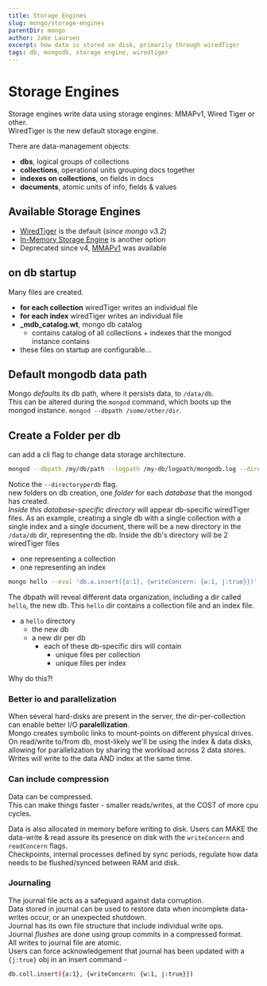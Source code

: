 ```yaml
---
title: Storage Engines
slug: mongo/storage-engines
parentDir: mongo
author: Jake Laursen
excerpt: how data is stored on disk, primarily through wiredTiger
tags: db, mongodb, storage engine, wiredtiger
---
```


# Storage Engines

Storage engines write data using storage engines: MMAPv1, Wired Tiger or other.  
WiredTiger is the new default storage engine.

There are data-management objects:

- **dbs**, logical groups of collections
- **collections**, operational units grouping docs together
- **indexes on collections**, on fields in docs
- **documents**, atomic units of info, fields & values

## Available Storage Engines

- [WiredTiger](https://docs.mongodb.com/manual/core/wiredtiger/) is the default (_since mongo v3.2_)
- [In-Memory Storage Engine](https://docs.mongodb.com/manual/core/inmemory/) is another option
- Deprecated since v4, [MMAPv1](https://docs.mongodb.com/v4.0/core/mmapv1/) was available

## on db startup

Many files are created.

- **for each collection** wiredTiger writes an individual file
- **for each index** wiredTiger writes an individual file
- **\_mdb_catalog.wt**, mongo db catalog
  - contains catalog of all collections + indexes that the mongod instance contains
- these files on startup are configurable...

## Default mongodb data path

Mongo _defaults_ its db path, where it persists data, to `/data/db`.  
This can be altered during the `mongod` command, which boots up the mongod instance.
`mongod --dbpath /some/other/dir`.

## Create a Folder per db

can add a cli flag to change data storage architecture.

```bash
mongod --dbpath /my/db/path --logpath /my-db/logpath/mongodb.log --directoryperdb
```

Notice the `--directoryperdb` flag.  
new folders on db creation, one _folder_ for each _database_ that the mongod has created.  
_Inside this database-specific directory_ will appear db-specific wiredTiger files. As an example, creating a single db with a single collection with a single index and a single document, there will be a new directory in the `/data/db` dir, representing the db. Inside the db's directory will be 2 wiredTiger files

- one representing a collection
- one representing an index

```bash
mongo hello --eval 'db.a.insert({a:1}, {writeConcern: {w:1, j:true}})'
```

The dbpath will reveal different data organization, including a dir called `hello`, the new db. This `hello` dir contains a collection file and an index file.

- a `hello` directory
  - the new db
  - a new dir per db
    - each of these db-specific dirs will contain
      - unique files per collection
      - unique files per index

Why do this?!

### Better io and parallelization

When several hard-disks are present in the server, the dir-per-collection can enable better I/O **paralellization**.  
Mongo creates symbolic links to mount-points on different physical drives.  
On read/write to/from db, most-likely we'll be using the index & data disks, allowing for parallelization by sharing the workload across 2 data stores.
Writes will write to the data AND index at the same time.

### Can include compression

Data can be compressed.  
This can make things faster - smaller reads/writes, at the COST of more cpu cycles.

Data is also allocated in memory before writing to disk. Users can MAKE the data-write & read assure its presence on disk with the `writeConcern` and `readConcern` flags.  
Checkpoints, internal processes defined by sync periods, regulate how data needs to be flushed/synced between RAM and disk.

### Journaling

The journal file acts as a safeguard against data corruption.  
Data stored in journal can be used to restore data when incomplete data-writes occur, or an unexpected shutdown.  
Journal has its own file structure that include individual write ops.  
Journal _flushes_ are done using group commits in a compressed format.  
All writes to journal file are atomic.  
Users can force acknowledgement that journal has been updated with a `{j:true}` obj in an insert command -

```bash
db.coll.insert({a:1}, {writeConcern: {w:1, j:true}})
```
